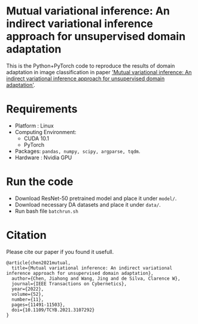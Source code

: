 # Mutual variational inference: An indirect variational inference approach for unsupervised domain adaptation
This is the Python+PyTorch code to reproduce the results of domain adaptation in image classification in paper ['Mutual variational inference: An indirect variational inference approach for unsupervised domain adaptation'](https://ieeexplore.ieee.org/abstract/document/9529096/).

# Requirements
* Platform : Linux 
* Computing Environment:
  * CUDA 10.1 
  * PyTorch
* Packages: ```pandas, numpy, scipy, argparse, tqdm```.
* Hardware : Nvidia GPU

# Run the code
* Download ResNet-50 pretrained model and place it under ```model/```.
* Download necessary DA datasets and place it under ```data/```.
* Run bash file ```batchrun.sh```


# Citation
Please cite our paper if you found it usefull.
```
@article{chen2021mutual,
  title={Mutual variational inference: An indirect variational inference approach for unsupervised domain adaptation},
  author={Chen, Jiahong and Wang, Jing and de Silva, Clarence W},
  journal={IEEE Transactions on Cybernetics},
  year={2022},
  volume={52},
  number={11},
  pages={11491-11503},
  doi={10.1109/TCYB.2021.3107292}
}
```
